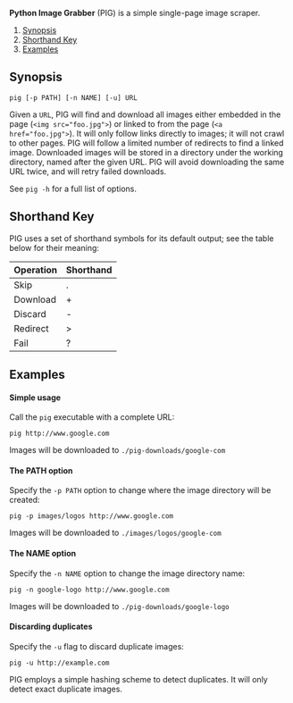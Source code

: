 **Python Image Grabber** (PIG) is a simple single-page image scraper.

1. [Synopsis](#synopsis)
2. [Shorthand Key](#shorthand-key)
3. [Examples](#examples)


## Synopsis

`pig [-p PATH] [-n NAME] [-u] URL`

Given a `URL`, PIG will find and download all images either embedded in the
page (`<img src="foo.jpg">`) or linked to from the page (`<a
href="foo.jpg">`). It will only follow links directly to images; it will not
crawl to other pages. PIG will follow a limited number of redirects to find a
linked image. Downloaded images will be stored in a directory under the working
directory, named after the given URL. PIG will avoid downloading the same URL
twice, and will retry failed downloads.

See `pig -h` for a full list of options.


## Shorthand Key

PIG uses a set of shorthand symbols for its default output; see the table below
for their meaning:

Operation | Shorthand
----------|----------
Skip      | .
Download  | +
Discard   | -
Redirect  | >
Fail      | ?


## Examples

#### Simple usage

Call the `pig` executable with a complete URL:

    pig http://www.google.com

Images will be downloaded to `./pig-downloads/google-com`


#### The PATH option

Specify the `-p PATH` option to change where the image directory will be
created:

    pig -p images/logos http://www.google.com

Images will be downloaded to `./images/logos/google-com`


#### The NAME option

Specify the `-n NAME` option to change the image directory name:

    pig -n google-logo http://www.google.com

Images will be downloaded to `./pig-downloads/google-logo`


#### Discarding duplicates

Specify the `-u` flag to discard duplicate images:

    pig -u http://example.com

PIG employs a simple hashing scheme to detect duplicates. It will only detect
exact duplicate images.

